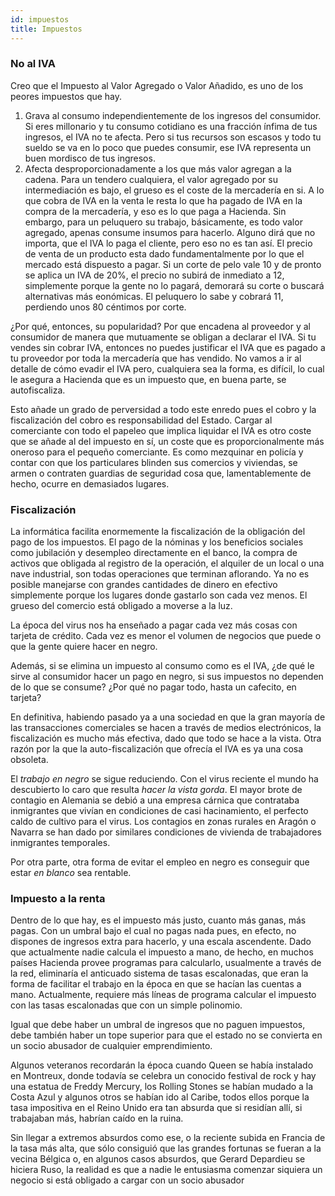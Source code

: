 ```yaml
---
id: impuestos
title: Impuestos
---
```


### No al IVA

Creo que el Impuesto al Valor Agregado o Valor Añadido, es uno de los peores impuestos que hay.

1. Grava al consumo independientemente de los ingresos del consumidor. Si eres millonario y tu consumo cotidiano es una fracción ínfima de tus ingresos, el IVA no te afecta. Pero si tus recursos son escasos y todo tu sueldo se va en lo poco que puedes consumir, ese IVA representa un buen mordisco de tus ingresos.
2. Afecta desproporcionadamente a los que más valor agregan a la cadena. Para un tendero cualquiera, el valor agregado por su intermediación es bajo, el grueso es el coste de la mercadería en si. A lo que cobra de IVA en la venta le resta lo que ha pagado de IVA en la compra de la mercadería, y eso es lo que paga a Hacienda. Sin embargo, para un peluquero su trabajo, básicamente, es todo valor agregado, apenas consume insumos para hacerlo. Alguno dirá que no importa, que el IVA lo paga el cliente, pero eso no es tan así. El precio de venta de un producto esta dado fundamentalmente por lo que el mercado está dispuesto a pagar. Si un corte de pelo vale 10 y de pronto se aplica un IVA de 20%, el precio no subirá de inmediato a 12, simplemente porque la gente no lo pagará, demorará su corte o buscará alternativas más eonómicas. El peluquero lo sabe y cobrará 11, perdiendo unos 80 céntimos por corte.

¿Por qué, entonces, su popularidad? Por que encadena al proveedor y al consumidor de manera que mutuamente se obligan a declarar el IVA. Si tu vendes sin cobrar IVA, entonces no puedes justificar el IVA que es pagado a tu proveedor por toda la mercadería que has vendido. No vamos a ir al detalle de cómo evadir el IVA pero, cualquiera sea la forma, es difícil, lo cual le asegura a Hacienda que es un impuesto que, en buena parte, se autofiscaliza.

Esto añade un grado de perversidad a todo este enredo pues el cobro y la fiscalización del cobro es responsabilidad del Estado. Cargar al comerciante con todo el papeleo que implica liquidar el IVA es otro coste que se añade al del impuesto en sí, un coste que es proporcionalmente más oneroso para el pequeño comerciante. Es como mezquinar en policía y contar con que los particulares blinden sus comercios y viviendas, se armen o contraten guardias de seguridad cosa que, lamentablemente de hecho, ocurre en demasiados lugares.

### Fiscalización

La informática facilita enormemente la fiscalización de la obligación del pago de los impuestos. El pago de la nóminas y los beneficios sociales como jubilación y desempleo directamente en el banco, la compra de activos que obligada al registro de la operación, el alquiler de un local o una nave industrial, son todas operaciones que terminan aflorando. Ya no es posible manejarse con grandes cantidades de dinero en efectivo simplemente porque los lugares donde gastarlo son cada vez menos. El grueso del comercio está obligado a moverse a la luz.

La época del virus nos ha enseñado a pagar cada vez más cosas con tarjeta de crédito. Cada vez es menor el volumen de negocios que puede o que la gente quiere hacer en negro.

Además, si se elimina un impuesto al consumo como es el IVA, ¿de qué le sirve al consumidor hacer un pago en negro, si sus impuestos no dependen de lo que se consume? ¿Por qué no pagar todo, hasta un cafecito, en tarjeta?

En definitiva, habiendo pasado ya a una sociedad en que la gran mayoría de las transacciones comerciales se hacen a través de medios electrónicos, la fiscalización es mucho más efectiva, dado que todo se hace a la vista. Otra razón por la que la auto-fiscalización que ofrecía el IVA es ya una cosa obsoleta.

El _trabajo en negro_ se sigue reduciendo. Con el virus reciente el mundo ha descubierto lo caro que resulta _hacer la vista gorda_. El mayor brote de contagio en Alemania se debió a una empresa cárnica que contrataba inmigrantes que vivían en condiciones de casi hacinamiento, el perfecto caldo de cultivo para el virus. Los contagios en zonas rurales en Aragón o Navarra se han dado por similares condiciones de vivienda de trabajadores inmigrantes temporales.

Por otra parte, otra forma de evitar el empleo en negro es conseguir que estar _en blanco_ sea rentable.

### Impuesto a la renta

Dentro de lo que hay, es el impuesto más justo, cuanto más ganas, más pagas. Con un umbral bajo el cual no pagas nada pues, en efecto, no dispones de ingresos extra para hacerlo, y una escala ascendente. Dado que actualmente nadie calcula el impuesto a mano, de hecho, en muchos países Hacienda provee programas para calcularlo, usualmente a través de la red, eliminaría el anticuado sistema de tasas escalonadas, que eran la forma de facilitar el trabajo en la época en que se hacían las cuentas a mano. Actualmente, requiere más líneas de programa calcular el impuesto con las tasas escalonadas que con un simple polinomio.

Igual que debe haber un umbral de ingresos que no paguen impuestos, debe también haber un tope superior para que el estado no se convierta en un socio abusador de cualquier emprendimiento.

Algunos veteranos recordarán la época cuando Queen se había instalado en Montreux, donde todavía se celebra un conocido festival de rock y hay una estatua de Freddy Mercury, los Rolling Stones se habían mudado a la Costa Azul y algunos otros se habían ido al Caribe, todos ellos porque la tasa impositiva en el Reino Unido era tan absurda que si residían allí, si trabajaban más, habrían caído en la ruina.

Sin llegar a extremos absurdos como ese, o la reciente subida en Francia de la tasa más alta, que sólo consiguió que las grandes fortunas se fueran a la vecina Bélgica o, en algunos casos absurdos, que Gerard Depardieu se hiciera Ruso, la realidad es que a nadie le entusiasma comenzar siquiera un negocio si está obligado a cargar con un socio abusador
